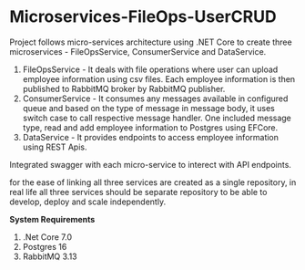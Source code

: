 # Microservices-FileOps-UserCRUD
Project follows micro-services architecture using .NET Core to create three microservices - FileOpsService, ConsumerService and DataService.
1. FileOpsService - It deals with file operations where user can upload employee information using csv files. Each employee information is then published to RabbitMQ broker by RabbitMQ publisher.
2. ConsumerService - It consumes any messages available in configured queue and based on the type of message in message body, it uses switch case to call respective message handler. One included message type, read and add employee information to Postgres using EFCore.
3. DataService - It provides endpoints to access employee information using REST Apis.

Integrated swagger with each micro-service to interect with API endpoints. 

for the ease of linking all three services are created as a single repository, in real life all three services should be separate repository to be able to develop, deploy and scale independently.

**System Requirements**
1. .Net Core 7.0
2. Postgres 16
3. RabbitMQ 3.13

